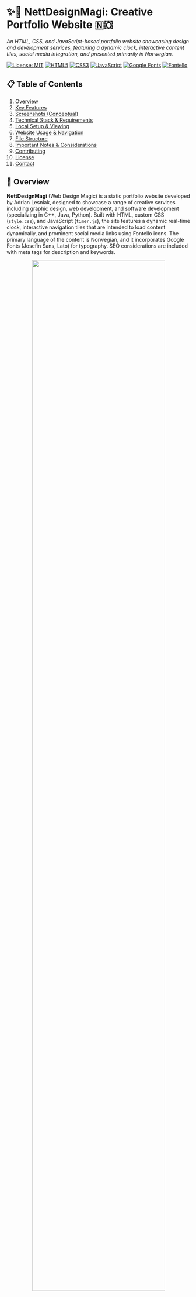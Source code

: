 # ✨🎨 NettDesignMagi: Creative Portfolio Website 🇳🇴
_An HTML, CSS, and JavaScript-based portfolio website showcasing design and development services, featuring a dynamic clock, interactive content tiles, social media integration, and presented primarily in Norwegian._

[![License: MIT](https://img.shields.io/badge/License-MIT-yellow.svg)](https://opensource.org/licenses/MIT)
[![HTML5](https://img.shields.io/badge/HTML5-E34F26.svg?logo=html5&logoColor=white)](https://developer.mozilla.org/en-US/docs/Web/Guide/HTML/HTML5)
[![CSS3](https://img.shields.io/badge/CSS3-1572B6.svg?logo=css3&logoColor=white)](https://developer.mozilla.org/en-US/docs/Web/CSS)
[![JavaScript](https://img.shields.io/badge/JavaScript-ES6%2B-F7DF1E.svg?logo=javascript&logoColor=black)](https://developer.mozilla.org/en-US/docs/Web/JavaScript)
[![Google Fonts](https://img.shields.io/badge/Google%20Fonts-Josefin%20Sans%20%7C%20Lato-4285F4.svg?logo=googlefonts)](https://fonts.google.com/)
[![Fontello](https://img.shields.io/badge/Icons-Fontello-1F77B4.svg)]() <!-- No official Fontello logo for shields.io, generic icon badge -->

## 📋 Table of Contents
1.  [Overview](#-overview)
2.  [Key Features](#-key-features)
3.  [Screenshots (Conceptual)](#-screenshots-conceptual)
4.  [Technical Stack & Requirements](#-technical-stack--requirements)
5.  [Local Setup & Viewing](#️-local-setup--viewing)
6.  [Website Usage & Navigation](#️-website-usage--navigation)
7.  [File Structure](#-file-structure)
8.  [Important Notes & Considerations](#-important-notes--considerations)
9.  [Contributing](#-contributing)
10. [License](#-license)
11. [Contact](#-contact)

## 📄 Overview

**NettDesignMagi** (Web Design Magic) is a static portfolio website developed by Adrian Lesniak, designed to showcase a range of creative services including graphic design, web development, and software development (specializing in C++, Java, Python). Built with HTML, custom CSS (`style.css`), and JavaScript (`timer.js`), the site features a dynamic real-time clock, interactive navigation tiles that are intended to load content dynamically, and prominent social media links using Fontello icons. The primary language of the content is Norwegian, and it incorporates Google Fonts (Josefin Sans, Lato) for typography. SEO considerations are included with meta tags for description and keywords.
<br>
<p align="center">
  <img src="screenshots/1.gif" width="85%">
</p>

## ✨ Key Features

*   ⏱️ **Dynamic Real-Time Clock**: Displays the current time in the header, updated every second via `timer.js`.
*   🧱 **Interactive Navigation Tiles**: Features four main navigation tiles/sections:
    *   "Hvem er vi?" (Who are we?)
    *   "Hva tilbyr vi?" (What do we offer?)
    *   "Vår portefølje" (Our portfolio)
    *   "Ta kontakt med oss" (Contact us)
    *   These tiles are intended to load content dynamically into a designated area using a JavaScript `loadContent()` function (implementation pending).
*   📱 **Social Media Integration**:
    *   Includes links to YouTube, Facebook, LinkedIn, and Twitter profiles.
    *   Utilizes Fontello icons for visually appealing social media links.
*   📝 **Main Content Section**:
    *   Presents a welcome message in Norwegian.
    *   Features a motivational quote by Mark Twain.
*   🦶 **Comprehensive Footer**:
    *   Displays copyright information.
    *   Provides a contact email address (`impersoftware@gmail.com`).
    *   Includes a collaboration invitation.
*   🔍 **SEO Meta Tags**:
    *   Includes `<meta name="description">` and `<meta name="keywords">` tags with relevant content (e.g., Graphic Design, Web Development, Software Development, C++, Java, Python) to improve search engine visibility.
*   🎨 **Custom Styling & Typography**:
    *   Styled with a custom stylesheet (`style.css`).
    *   Uses Fontello icons (`css/fontello.css` and associated font files).
    *   Employs Google Fonts: "Josefin Sans" and "Lato" for distinct typography, linked via `https://fonts.googleapis.com`.
*   🇳🇴 **Norwegian Content**: The primary language for UI text and content sections is Norwegian (though the HTML `lang` attribute is set to "en" in the provided notes).

## 🖼️ Screenshots (Conceptual)

_Screenshots of: the website's header with the dynamic clock and logo, the interactive navigation tiles, the main content area with the welcome message, the social media links, and the footer._

<p align="center">
  <img src="screenshots\1.jpg" width="300"/>
  <img src="screenshots\2.jpg" width="300"/>
  <img src="screenshots\3.jpg" width="300"/>
  <img src="screenshots\4.jpg" width="300"/>
  <img src="screenshots\5.jpg" width="300"/>
  <img src="screenshots\6.jpg" width="300"/>
  <img src="screenshots\7.jpg" width="300"/>
  <img src="screenshots\8.jpg" width="300"/>
</p>

## 🛠️ Technical Stack & Requirements

### Core Technologies:
*   **Structure**: HTML5
*   **Styling**: CSS3 (`style.css`, `css/fontello.css`)
*   **Interactivity**: JavaScript (ES6+) (`timer.js`)
*   **Fonts**: Google Fonts (Josefin Sans, Lato), Fontello (icon font)

### Requirements:
*   **Web Browser**: Any modern web browser (e.g., Google Chrome, Mozilla Firefox, Safari, Microsoft Edge).
*   **Internet Connection**: Required to load Google Fonts from `https://fonts.googleapis.com`. Fontello icons also rely on linked font files.
*   **Local Assets**: All specified CSS, JavaScript, and Fontello font files must be present in the correct locations relative to `index.html`.
    *   `style.css` (root directory or linked path)
    *   `css/fontello.css` (in `css/` subfolder)
    *   Fontello font files (e.g., `.eot`, `.svg`, `.ttf`, `.woff`, `.woff2`) must be in the `css/font/` (or similar, as configured by Fontello) directory relative to `fontello.css`.
    *   `timer.js` (root directory or linked path)

## ⚙️ Local Setup & Viewing

1.  **Clone or Download the Repository**:
    ```bash
    git clone <repository-url>
    cd <repository-directory>
    ```
    *(Replace `<repository-url>` and `<repository-directory>` with your specific details, or simply download the files into a local folder).*

2.  **Ensure Asset Placement**:
    *   Verify that `style.css` and `timer.js` are in the same directory as `index.html` (or update paths in `index.html` if they are in subfolders like `css/` or `js/`).
    *   Confirm that the `css/` subfolder exists and contains `fontello.css` and its associated font files (typically in a `font/` sub-subfolder within `css/`).
    *   *(No specific image assets like `.jpg` or `.png` were mentioned for the site structure itself, only external font/icon resources).*

3.  **Open in Browser or Host Locally**:
    *   **Directly in Browser**: You can usually open `index.html` directly in your web browser (File > Open File).
    *   **Using a Simple HTTP Server (Recommended for proper asset loading and JS behavior)**:
        If you have Python installed, navigate to the project's root directory in your terminal and run:
        ```bash
        python -m http.server 8000
        ```
        Then, open your web browser and go to `http://localhost:8000`.
    *   Alternatively, use any other local web server solution (e.g., Live Server extension in VS Code, XAMPP/MAMP htdocs).

## 💡 Website Usage & Navigation

1.  Open `index.html` in your web browser using one of the methods described above.
2.  **Interface**:
    *   **Header**: Displays the "NettDesignMagi" logo/title and the dynamic real-time clock.
    *   **Navigation Tiles**: Four prominent clickable tiles: "Hvem er vi?", "Hva tilbyr vi?", "Vår portefølje", and "Ta kontakt med oss".
    *   **Main Content Area**: Initially shows a welcome message in Norwegian and a Mark Twain quote. This area is intended to be updated when navigation tiles are clicked.
    *   **Social Media Links**: Icons for YouTube, Facebook, LinkedIn, and Twitter, linking to external profiles.
    *   **Footer**: Contains copyright information, a contact email (`impersoftware@gmail.com`), and a collaboration invitation.
3.  **Actions**:
    *   **View Clock**: Observe the real-time clock in the header.
    *   **Click Navigation Tiles**: Clicking on tiles like "Hvem er vi?" is intended to trigger the `loadContent()` JavaScript function to dynamically load new content into the main content area. *(Note: The `loadContent()` function itself needs to be implemented).*
    *   **Use Social Media Links**: Click on the social media icons to visit the respective external profiles.
    *   **Contact**: Use the email link in the footer to initiate contact.

## 🗂️ File Structure

The project is expected to have the following basic file structure:

*   `index.html`: The main HTML file containing the structure for the header, clock, navigation tiles, content area, social links, and footer.
*   `style.css`: The primary custom CSS file for styling all visual elements of the website.
*   `css/` (subfolder):
    *   `fontello.css`: CSS styles for the Fontello icons.
    *   `font/` (sub-subfolder, or similar path configured by Fontello): Contains the Fontello font files (e.g., `fontello.eot`, `fontello.ttf`, `fontello.woff`, `fontello.woff2`, `fontello.svg`).
*   `timer.js`: The JavaScript file responsible for the dynamic clock functionality and potentially the `loadContent()` function.
*   `README.md`: This documentation file.

## 📝 Important Notes & Considerations

*   **Language Mix**: The HTML document's `lang` attribute is set to "en" (English), but the visible content (titles, navigation, welcome message) is primarily in Norwegian. This could be harmonized for better accessibility and SEO by setting `lang="no"`.
*   **`loadContent()` Functionality**: The `loadContent()` JavaScript function, referenced by the navigation tiles, is **not defined** in the provided overview. This is a critical piece of interactivity that needs to be implemented in `timer.js` or a separate JavaScript file for the dynamic content loading to work.
*   **Placeholder Navigation**: The dynamic content loading for tiles is currently a placeholder concept until `loadContent()` is implemented. The target content for each tile also needs to be created (e.g., as separate HTML snippets, JSON data, or embedded in the JS).
*   **Social Media URLs**: The URLs for the social media links are hardcoded in `index.html`. These should be verified for accuracy and updated as needed.
*   **Fontello Setup**: Fontello icon integration requires not only `fontello.css` but also the associated font files (`.eot`, `.ttf`, `.woff`, etc.) to be correctly placed (usually in a `font/` subfolder relative to `fontello.css`) and linked by the CSS.
*   **Google Fonts Dependency**: The site relies on an internet connection to fetch "Josefin Sans" and "Lato" from Google Fonts. Consider adding local fallback fonts in `style.css` for offline viewing or improved performance.
*   **Static Nature**: This is primarily a static website. The "dynamic content loading" via JavaScript would still fetch static content or manipulate the DOM on the client side. True dynamic features (like a CMS or user accounts) would require a backend system.
*   **Assumed Files**: The functionality heavily depends on the content of `style.css` and `timer.js`, which are assumed to be provided/implemented but not detailed in the overview.

## 🤝 Contributing

Contributions to **NettDesignMagi** are welcome! If you have ideas for:

*   Implementing the `loadContent()` JavaScript function and creating content for each tile.
*   Adding more portfolio items or service details.
*   Improving the CSS styling, responsiveness, or animations.
*   Optimizing asset loading or providing local font fallbacks.
*   Enhancing SEO or accessibility.

1.  Fork the repository.
2.  Create a new branch for your feature (`git checkout -b feature/YourDesignIdea`).
3.  Make your changes (HTML, CSS, JS).
4.  Commit your changes (`git commit -m 'Feature: Implement YourDesignIdea'`).
5.  Push to the branch (`git push origin feature/YourDesignIdea`).
6.  Open a Pull Request.

## 📃 License

This project is licensed under the **MIT License**.
(If you have a `LICENSE` file in your repository, refer to it: `See the LICENSE file for details.`)

## 📧 Contact

Project developed by **Adrian Lesniak**.
For questions or feedback, please open an issue on the GitHub repository.

---
🌟 _Crafting digital magic with design and code!_
